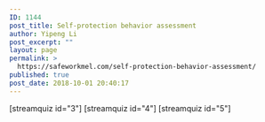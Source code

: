 ```yaml
---
ID: 1144
post_title: Self-protection behavior assessment
author: Yipeng Li
post_excerpt: ""
layout: page
permalink: >
  https://safeworkmel.com/self-protection-behavior-assessment/
published: true
post_date: 2018-10-01 20:40:17
---
```

[streamquiz id="3"]
[streamquiz id="4"]
[streamquiz id="5"]